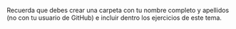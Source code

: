 Recuerda que debes crear una carpeta con tu nombre completo y apellidos (no con tu usuario de GitHub) e incluir dentro los ejercicios de este tema.
